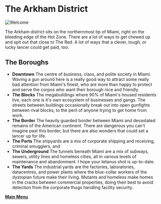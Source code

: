 # The Arkham District
![Welcome](Arkham.jpeg)

The Arkham district sits on the northernmost tip of Miami, right on the bleeding edge of the Hot Zone. There are a lot of ways to get chewed up and spit out that close to The Red. A lot of ways that a clever, tough, or lucky lancer could get paid, too.

## The Boroughs
- **Downtown** The centre of business, class, and polite society in Miami. Waving a gun around here is a really good way to attract some really bad attention from Miami's finest, who are more than happy to protect and serve the corpos who want their borough nice and friendly.
- **The Blocks** The megabuildings where 90% of Miami's housed residents live, each one is it's own ecosystem of businesses and gangs. The streets between buildings occasionally break out into open gunfights between rival blocks, to the peril of anyone trying to get home from work.
- **The Border** The heavily guarded border between Miami and devastated remains of the American continent. There are dangerous you can't imagine past this border, but there are also wonders that could set a lancer up for life.
- **The Ports** The shipyards are a mix of corporate shipping and receiving, criminal smugglers, and 
- **The Underground** The tunnels beneath Miami are a mix of subways, sewers, utility lines and homeless cities, all in various levels of maintenance and abandonment. I hope your tetanus shot is up-to-date.
- **The Yards** The industrial yards are the factories, laboratories, datacentres, and power plants where the blue-collar workers of the dystopian future make their living. Mutants and homeless make homes in the cracks between commercial properties, doing their best to avoid detection from the corporate thugs handling facility security.

 **[Main Menu](../README.md)**